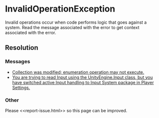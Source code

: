 # InvalidOperationException

Invalid operations occur when code performs logic that goes against a system.
Read the message associated with the error to get context associated with the error.

## Resolution
### Messages
- [Collection was modified; enumeration operation may not execute.](InvalidOperationException/Collection%20Was%20Modified.md)
- [You are trying to read Input using the UnityEngine.Input class, but you have switched active Input handling to Input System package in Player Settings.](../Input/Input%20System/Input%20Handling.md)

### Other
Please <<report-issue.html>> so this page can be improved.
